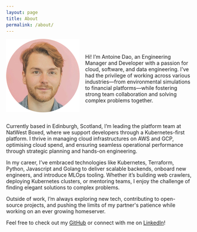 ```yaml
---
layout: page
title: About
permalink: /about/
---
```


<!-- <img src="/assets/img/about/headshot_round.png" alt="Head Shot" width="200" style="float: left; margin: 0 15px 15px 0;"> -->

<div style="overflow: hidden; display: flex; align-items: center">
    <img src="/assets/img/about/headshot_round.png" alt="Head Shot" width="200" style="float: left; margin: 0 15px 15px 0;">
    <p>Hi! I’m Antoine Dao, an Engineering Manager and Developer with a passion for cloud, software, and data engineering. I’ve had the privilege of working across various industries—from environmental simulations to financial platforms—while fostering strong team collaboration and solving complex problems together.</p>
</div>

<!-- Hi! I’m Antoine Dao, an Engineering Manager and Developer with a passion for cloud, software, and data engineering. I’ve had the privilege of working across various industries—from environmental simulations to financial platforms—while fostering strong team collaboration and solving complex problems together. -->

Currently based in Edinburgh, Scotland, I’m leading the platform team at NatWest Boxed, where we support developers through a Kubernetes-first platform. I thrive in managing cloud infrastructures on AWS and GCP, optimising cloud spend, and ensuring seamless operational performance through strategic planning and hands-on engineering.

In my career, I’ve embraced technologies like Kubernetes, Terraform, Python, Javascript and Golang to deliver scalable backends, onboard new engineers, and introduce MLOps tooling. Whether it’s building web crawlers, deploying Kubernetes clusters, or mentoring teams, I enjoy the challenge of finding elegant solutions to complex problems.

Outside of work, I’m always exploring new tech, contributing to open-source projects, and pushing the limits of my partner's patience while working on an ever growing homeserver.

Feel free to check out my [GitHub](https://github.com/antoinedao) or connect with me on [LinkedIn](https://www.linkedin.com/in/antoinedao)!